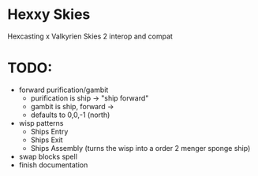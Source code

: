 # Hexxy Skies
Hexcasting x Valkyrien Skies 2 interop and compat

# TODO:
* forward purification/gambit
  * purification is ship -> "ship forward"
  * gambit is ship, forward ->
  * defaults to 0,0,-1 (north)
* wisp patterns
  * Ships Entry
  * Ships Exit
  * Ships Assembly (turns the wisp into a order 2 menger sponge ship)
* swap blocks spell
* finish documentation